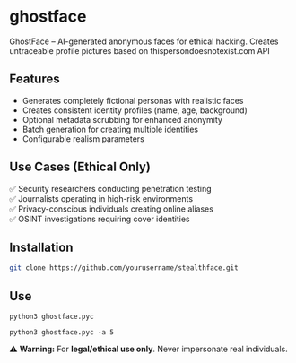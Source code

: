 # ghostface
GhostFace – AI-generated anonymous faces for ethical hacking. Creates untraceable profile pictures based on thispersondoesnotexist.com API


## Features

- Generates completely fictional personas with realistic faces
- Creates consistent identity profiles (name, age, background)
- Optional metadata scrubbing for enhanced anonymity
- Batch generation for creating multiple identities
- Configurable realism parameters

## Use Cases (Ethical Only)

✅ Security researchers conducting penetration testing  
✅ Journalists operating in high-risk environments  
✅ Privacy-conscious individuals creating online aliases  
✅ OSINT investigations requiring cover identities  

## Installation

```bash
git clone https://github.com/yourusername/stealthface.git
```
## Use
```
python3 ghostface.pyc
```
```
python3 ghostface.pyc -a 5
```

⚠️ **Warning:** For **legal/ethical use only**. Never impersonate real individuals.  
